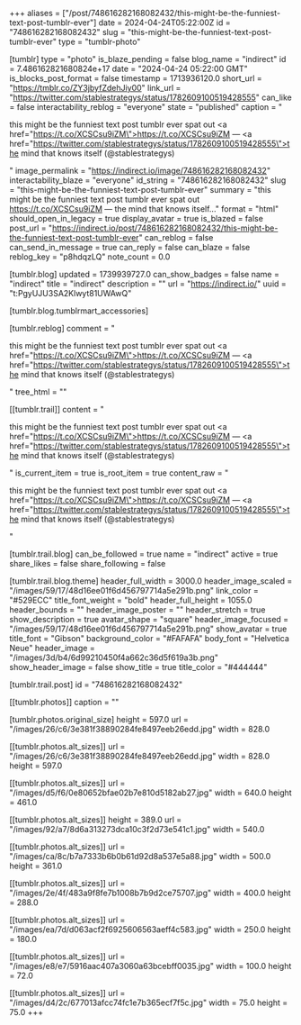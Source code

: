 +++
aliases = ["/post/748616282168082432/this-might-be-the-funniest-text-post-tumblr-ever"]
date = 2024-04-24T05:22:00Z
id = "748616282168082432"
slug = "this-might-be-the-funniest-text-post-tumblr-ever"
type = "tumblr-photo"

[tumblr]
type = "photo"
is_blaze_pending = false
blog_name = "indirect"
id = 7.486162821680824e+17
date = "2024-04-24 05:22:00 GMT"
is_blocks_post_format = false
timestamp = 1713936120.0
short_url = "https://tmblr.co/ZY3jbyfZdehJiy00"
link_url = "https://twitter.com/stablestrategys/status/1782609100519428555"
can_like = false
interactability_reblog = "everyone"
state = "published"
caption = "<p>this might be the funniest text post tumblr ever spat out <a href=\"https://t.co/XCSCsu9iZM\">https://t.co/XCSCsu9iZM</a> — <a href=\"https://twitter.com/stablestrategys/status/1782609100519428555\">the mind that knows itself (@stablestrategys)</a></p>"
image_permalink = "https://indirect.io/image/748616282168082432"
interactability_blaze = "everyone"
id_string = "748616282168082432"
slug = "this-might-be-the-funniest-text-post-tumblr-ever"
summary = "this might be the funniest text post tumblr ever spat out https://t.co/XCSCsu9iZM — the mind that knows itself..."
format = "html"
should_open_in_legacy = true
display_avatar = true
is_blazed = false
post_url = "https://indirect.io/post/748616282168082432/this-might-be-the-funniest-text-post-tumblr-ever"
can_reblog = false
can_send_in_message = true
can_reply = false
can_blaze = false
reblog_key = "p8hdqzLQ"
note_count = 0.0

[tumblr.blog]
updated = 1739939727.0
can_show_badges = false
name = "indirect"
title = "indirect"
description = ""
url = "https://indirect.io/"
uuid = "t:PgyUJU3SA2Klwyt81UWAwQ"

[tumblr.blog.tumblrmart_accessories]

[tumblr.reblog]
comment = "<p>this might be the funniest text post tumblr ever spat out <a href=\"https://t.co/XCSCsu9iZM\">https://t.co/XCSCsu9iZM</a> — <a href=\"https://twitter.com/stablestrategys/status/1782609100519428555\">the mind that knows itself (@stablestrategys)</a></p>"
tree_html = ""

[[tumblr.trail]]
content = "<p>this might be the funniest text post tumblr ever spat out <a href=\"https://t.co/XCSCsu9iZM\">https://t.co/XCSCsu9iZM</a> &mdash; <a href=\"https://twitter.com/stablestrategys/status/1782609100519428555\">the mind that knows itself (@stablestrategys)</a></p>"
is_current_item = true
is_root_item = true
content_raw = "<p>this might be the funniest text post tumblr ever spat out <a href=\"https://t.co/XCSCsu9iZM\">https://t.co/XCSCsu9iZM</a> — <a href=\"https://twitter.com/stablestrategys/status/1782609100519428555\">the mind that knows itself (@stablestrategys)</a></p>"

[tumblr.trail.blog]
can_be_followed = true
name = "indirect"
active = true
share_likes = false
share_following = false

[tumblr.trail.blog.theme]
header_full_width = 3000.0
header_image_scaled = "/images/59/17/48d16ee01f6d456797714a5e291b.png"
link_color = "#529ECC"
title_font_weight = "bold"
header_full_height = 1055.0
header_bounds = ""
header_image_poster = ""
header_stretch = true
show_description = true
avatar_shape = "square"
header_image_focused = "/images/59/17/48d16ee01f6d456797714a5e291b.png"
show_avatar = true
title_font = "Gibson"
background_color = "#FAFAFA"
body_font = "Helvetica Neue"
header_image = "/images/3d/b4/6d99210450f4a662c36d5f619a3b.png"
show_header_image = false
show_title = true
title_color = "#444444"

[tumblr.trail.post]
id = "748616282168082432"

[[tumblr.photos]]
caption = ""

[tumblr.photos.original_size]
height = 597.0
url = "/images/26/c6/3e381f38890284fe8497eeb26edd.jpg"
width = 828.0

[[tumblr.photos.alt_sizes]]
url = "/images/26/c6/3e381f38890284fe8497eeb26edd.jpg"
width = 828.0
height = 597.0

[[tumblr.photos.alt_sizes]]
url = "/images/d5/f6/0e80652bfae02b7e810d5182ab27.jpg"
width = 640.0
height = 461.0

[[tumblr.photos.alt_sizes]]
height = 389.0
url = "/images/92/a7/8d6a313273dca10c3f2d73e541c1.jpg"
width = 540.0

[[tumblr.photos.alt_sizes]]
url = "/images/ca/8c/b7a7333b6b0b61d92d8a537e5a88.jpg"
width = 500.0
height = 361.0

[[tumblr.photos.alt_sizes]]
url = "/images/2e/4f/483a9f8fe7b1008b7b9d2ce75707.jpg"
width = 400.0
height = 288.0

[[tumblr.photos.alt_sizes]]
url = "/images/ea/7d/d063acf2f6925606563aeff4c583.jpg"
width = 250.0
height = 180.0

[[tumblr.photos.alt_sizes]]
url = "/images/e8/e7/5916aac407a3060a63bcebff0035.jpg"
width = 100.0
height = 72.0

[[tumblr.photos.alt_sizes]]
url = "/images/d4/2c/677013afcc74fc1e7b365ecf7f5c.jpg"
width = 75.0
height = 75.0
+++
